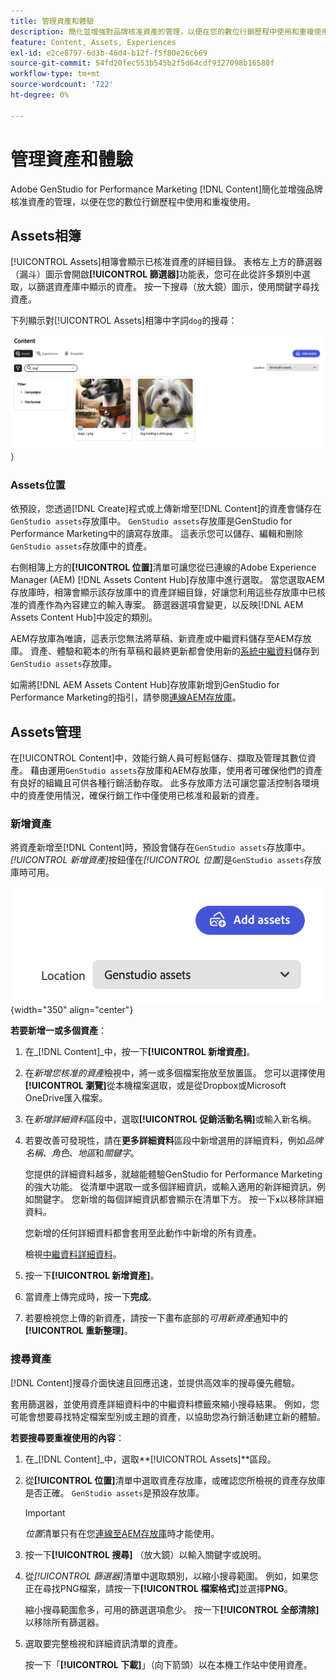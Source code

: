 ```yaml
---
title: 管理資產和體驗
description: 簡化並增強對品牌核准資產的管理，以便在您的數位行銷歷程中使用和重複使用。
feature: Content, Assets, Experiences
exl-id: e2ce8797-6d3b-46d4-b12f-f5f80e26c669
source-git-commit: 54fd20fec553b545b2f5d64cdf9327098b16580f
workflow-type: tm+mt
source-wordcount: '722'
ht-degree: 0%

---
```


# 管理資產和體驗

Adobe GenStudio for Performance Marketing [!DNL Content]簡化並增強品牌核准資產的管理，以便在您的數位行銷歷程中使用和重複使用。

## Assets相簿

[!UICONTROL Assets]相簿會顯示已核准資產的詳細目錄。 表格左上方的篩選器（漏斗）圖示會開啟&#x200B;**[!UICONTROL 篩選器]**&#x200B;功能表，您可在此從許多類別中選取，以篩選資產庫中顯示的資產。 按一下搜尋（放大鏡）圖示，使用關鍵字尋找資產。

下列顯示對[!UICONTROL Assets]相簿中字詞`dog`的搜尋：

![Assets檢視（含搜尋dog](../../assets/content-assets.png)）

### Assets位置

依預設，您透過[!DNL Create]程式或上傳新增至[!DNL Content]的資產會儲存在`GenStudio assets`存放庫中。 `GenStudio assets`存放庫是GenStudio for Performance Marketing中的讀寫存放庫。 這表示您可以儲存、編輯和刪除`GenStudio assets`存放庫中的資產。

右側相簿上方的&#x200B;**[!UICONTROL 位置]**&#x200B;清單可讓您從已連線的Adobe Experience Manager (AEM) [!DNL Assets Content Hub]存放庫中進行選取。 當您選取AEM存放庫時，相簿會顯示該存放庫中的資產詳細目錄，好讓您利用這些存放庫中已核准的資產作為內容建立的輸入專案。 篩選器選項會變更，以反映[!DNL AEM Assets Content Hub]中設定的類別。

AEM存放庫為唯讀，這表示您無法將草稿、新資產或中繼資料儲存至AEM存放庫。 資產、體驗和範本的所有草稿和最終更新都會使用新的[系統中繼資料](asset-details.md#system-metadata)儲存到`GenStudio assets`存放庫。

如需將[!DNL AEM Assets Content Hub]存放庫新增到GenStudio for Performance Marketing的指引，請參閱[連線AEM存放庫](connect-aem-repo.md)。

## Assets管理

在[!UICONTROL Content]中，效能行銷人員可輕鬆儲存、擷取及管理其數位資產。 藉由運用`GenStudio assets`存放庫和AEM存放庫，使用者可確保他們的資產有良好的組織且可供各種行銷活動存取。 此多存放庫方法可讓您靈活控制各環境中的資產使用情況，確保行銷工作中僅使用已核准和最新的資產。

### 新增資產

將資產新增至[!DNL Content]時，預設會儲存在`GenStudio assets`存放庫中。 _[!UICONTROL 新增資產]_&#x200B;按鈕僅在&#x200B;_[!UICONTROL 位置]_&#x200B;是`GenStudio assets`存放庫時可用。

![位置欄位](../../assets/content-location.png){width="350" align="center"}

**若要新增一或多個資產**：

1. 在&#x200B;_[!DNL Content]_中，按一下&#x200B;**[!UICONTROL 新增資產]**。

1. 在&#x200B;_新增您核准的資產_&#x200B;檢視中，將一或多個檔案拖放至放置區。 您可以選擇使用&#x200B;**[!UICONTROL 瀏覽]**&#x200B;從本機檔案選取，或是從Dropbox或Microsoft OneDrive匯入檔案。

1. 在&#x200B;_新增詳細資料_&#x200B;區段中，選取&#x200B;**[!UICONTROL 促銷活動名稱]**&#x200B;或輸入新名稱。

1. 若要改善可發現性，請在&#x200B;**更多詳細資料**&#x200B;區段中新增選用的詳細資料，例如&#x200B;_品牌名稱_、_角色_、_地區_&#x200B;和&#x200B;_關鍵字_。

   您提供的詳細資料越多，就越能體驗GenStudio for Performance Marketing的強大功能。 從清單中選取一或多個詳細資訊，或輸入適用的新詳細資訊，例如關鍵字。 您新增的每個詳細資訊都會顯示在清單下方。 按一下&#x200B;**`x`**&#x200B;以移除詳細資料。

   您新增的任何詳細資料都會套用至此動作中新增的所有資產。

   檢視[中繼資料詳細資料](/help/user-guide/content/asset-details.md#system-metadata)。

1. 按一下&#x200B;**[!UICONTROL 新增資產]**。
1. 當資產上傳完成時，按一下&#x200B;**完成**。
1. 若要檢視您上傳的新資產，請按一下畫布底部的&#x200B;_可用新資產_&#x200B;通知中的&#x200B;**[!UICONTROL 重新整理]**。

<!-- 
In the future, need guidance on template upload errors. For now, the UI just says error.
-->

### 搜尋資產

[!DNL Content]搜尋介面快速且回應迅速，並提供高效率的搜尋優先體驗。

套用篩選器，並使用資產詳細資料中的中繼資料標籤來縮小搜尋結果。 例如，您可能會想要尋找特定檔案型別或主題的資產，以協助您為行銷活動建立新的體驗。

**若要搜尋要重複使用的內容**：

1. 在&#x200B;_[!DNL Content]_中，選取&#x200B;**[!UICONTROL Assets]**區段。

1. 從&#x200B;**[!UICONTROL 位置]**&#x200B;清單中選取資產存放庫，或確認您所檢視的資產存放庫是否正確。 `GenStudio assets`是預設存放庫。

   >[!IMPORTANT]
   >
   >_位置_&#x200B;清單只有在您[連線至AEM存放庫](connect-aem-repo.md)時才能使用。

1. 按一下&#x200B;**[!UICONTROL 搜尋]** （放大鏡）以輸入關鍵字或說明。

1. 從&#x200B;_[!UICONTROL 篩選器]_&#x200B;清單中選取類別，以縮小搜尋範圍。 例如，如果您正在尋找PNG檔案，請按一下&#x200B;**[!UICONTROL 檔案格式]**&#x200B;並選擇&#x200B;**PNG**。

   縮小搜尋範圍愈多，可用的篩選選項愈少。 按一下&#x200B;**[!UICONTROL 全部清除]**&#x200B;以移除所有篩選器。

1. 選取要完整檢視和詳細資訊清單的資產。

   按一下「**[!UICONTROL 下載]**」（向下箭頭）以在本機工作站中使用資產。
